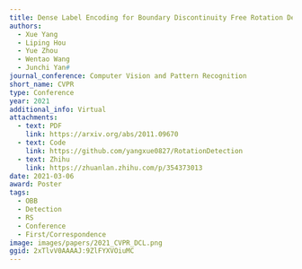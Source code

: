 ```yaml
---
title: Dense Label Encoding for Boundary Discontinuity Free Rotation Detection
authors:
  - Xue Yang
  - Liping Hou
  - Yue Zhou
  - Wentao Wang
  - Junchi Yan#
journal_conference: Computer Vision and Pattern Recognition
short_name: CVPR
type: Conference
year: 2021
additional_info: Virtual
attachments:
  - text: PDF
    link: https://arxiv.org/abs/2011.09670
  - text: Code
    link: https://github.com/yangxue0827/RotationDetection
  - text: Zhihu
    link: https://zhuanlan.zhihu.com/p/354373013
date: 2021-03-06
award: Poster
tags:
  - OBB
  - Detection
  - RS
  - Conference
  - First/Correspondence
image: images/papers/2021_CVPR_DCL.png
ggid: 2xTlvV0AAAAJ:9ZlFYXVOiuMC
---
```


